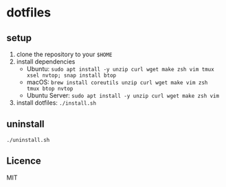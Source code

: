 # dotfiles

## setup

1. clone the repository to your `$HOME`
1. install dependencies
   - Ubuntu: `sudo apt install -y unzip curl wget make zsh vim tmux xsel nvtop; snap install btop`
   - macOS: `brew install coreutils unzip curl wget make vim zsh tmux btop nvtop`
   - Ubuntu Server: `sudo apt install -y unzip curl wget make zsh vim`
1. install dotfiles: `./install.sh`

## uninstall

`./uninstall.sh`

## Licence

MIT
